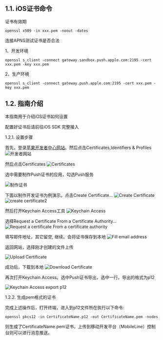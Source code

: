 ## 1.1. iOS证书命令

证书有效期
```
openssl x509 -in xxx.pem -noout -dates
```
连接APNS测试证书是否合法

1、开发环境
```
openssl s_client -connect gateway.sandbox.push.apple.com:2195 -cert xxx.pem -key xxx.pem
```
2、生产环境
```
openssl s_client -connect gateway.push.apple.com:2195 -cert xxx.pem -key xxx.pem
```
## 1.2. 指南介绍

本指南用于介绍iOS证书如何设置

配置好证书后请前往iOS SDK 完整接入



1.2.1. 设置步骤

首先，登录[苹果开发者中心网站](Developer.apple.com/account)。然后点击Certificates,Identifiers & Profiles
![开发者网站](http://developer.qq.com/wiki/xg/imgs/20151118164839_43490.jpg)


然后点击Certificates
![Certificates](http://developer.qq.com/wiki/xg/imgs/20151118164854_57803.jpg)


选中需要制作Push证书的应用，勾选Push服务

![制作证书](http://developer.qq.com/wiki/xg/imgs/20151118165407_29483.jpg)

下面以制作开发证书为例演示。点击Create Certificate…
![Create Certificate](http://developer.qq.com/wiki/xg/imgs/20151110192434_69196.png)
![create certificate2](http://developer.qq.com/wiki/xg/imgs/20151118170034_31723.jpg)


然后打开Keychain Access工具
![Keychain Access](http://developer.qq.com/wiki/xg/imgs/20151118170223_56259.jpg)

 选择Request a Certificate From a Certificate Authority…
 ![Request a certificate From a certificate authority](http://developer.qq.com/wiki/xg/imgs/20151118170327_87514.jpg)

填写邮件地址，其它留空, 继续。会将证书保存到本地
![Fill email address](http://developer.qq.com/wiki/xg/imgs/20151110193013_44930.png)


返回网站，选择刚才创建的文件上传

![Upload Certificate](http://developer.qq.com/wiki/xg/imgs/20151118170443_25583.jpg)

成功后，下载到本地
![Download Certificate](http://developer.qq.com/wiki/xg/imgs/20151118170536_85822.jpg)

再次打开Keychain Access。选中Push证书导出，选中一行。导出的格式为p12

![Keychain Access export p12](http://developer.qq.com/wiki/xg/imgs/20151118170642_42628.jpg)

1.2.2. 生成pem格式的证书

完成上述操作后，打开终端，进入到p12文件所在执行以下命令:
```
openssl pkcs12 -in CertificateName.p12 -out CertificateName.pem -nodes
```
则生成了CertificateName.pem证书，上传到移动开发平台（MobileLine）控制台则可以进行消息推送。
